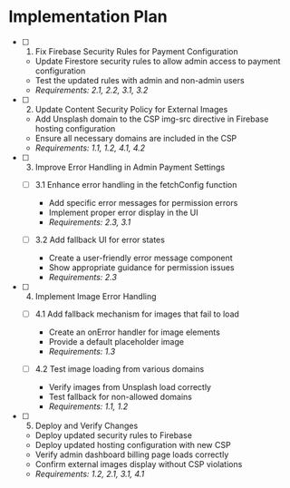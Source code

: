 # Implementation Plan

- [ ] 1. Fix Firebase Security Rules for Payment Configuration
  - Update Firestore security rules to allow admin access to payment configuration
  - Test the updated rules with admin and non-admin users
  - _Requirements: 2.1, 2.2, 3.1, 3.2_

- [ ] 2. Update Content Security Policy for External Images
  - Add Unsplash domain to the CSP img-src directive in Firebase hosting configuration
  - Ensure all necessary domains are included in the CSP
  - _Requirements: 1.1, 1.2, 4.1, 4.2_

- [ ] 3. Improve Error Handling in Admin Payment Settings
  - [ ] 3.1 Enhance error handling in the fetchConfig function
    - Add specific error messages for permission errors
    - Implement proper error display in the UI
    - _Requirements: 2.3, 3.1_
  
  - [ ] 3.2 Add fallback UI for error states
    - Create a user-friendly error message component
    - Show appropriate guidance for permission issues
    - _Requirements: 2.3_

- [ ] 4. Implement Image Error Handling
  - [ ] 4.1 Add fallback mechanism for images that fail to load
    - Create an onError handler for image elements
    - Provide a default placeholder image
    - _Requirements: 1.3_
  
  - [ ] 4.2 Test image loading from various domains
    - Verify images from Unsplash load correctly
    - Test fallback for non-allowed domains
    - _Requirements: 1.1, 1.2_

- [ ] 5. Deploy and Verify Changes
  - Deploy updated security rules to Firebase
  - Deploy updated hosting configuration with new CSP
  - Verify admin dashboard billing page loads correctly
  - Confirm external images display without CSP violations
  - _Requirements: 1.2, 2.1, 3.1, 4.1_